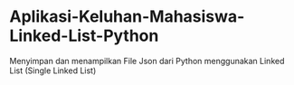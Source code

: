 # Aplikasi-Keluhan-Mahasiswa-Linked-List-Python
Menyimpan dan menampilkan File Json dari Python menggunakan Linked List (Single Linked List)
